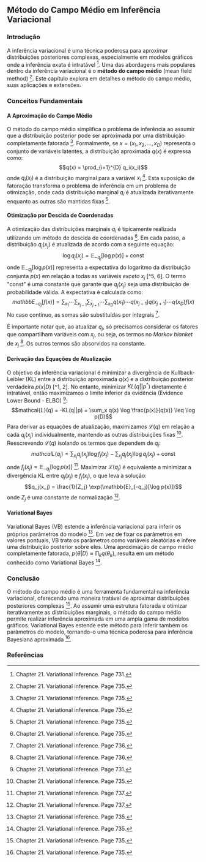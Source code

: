 ## Método do Campo Médio em Inferência Variacional

### Introdução
A inferência variacional é uma técnica poderosa para aproximar distribuições posteriores complexas, especialmente em modelos gráficos onde a inferência exata é intratável [^2]. Uma das abordagens mais populares dentro da inferência variacional é o **método do campo médio** (mean field method) [^5]. Este capítulo explora em detalhes o método do campo médio, suas aplicações e extensões.

### Conceitos Fundamentais
#### A Aproximação do Campo Médio
O método do campo médio simplifica o problema de inferência ao assumir que a distribuição posterior pode ser aproximada por uma distribuição completamente fatorada [^5]. Formalmente, se $x = (x_1, x_2, ..., x_D)$ representa o conjunto de variáveis latentes, a distribuição aproximada $q(x)$ é expressa como:
$$q(x) = \prod_{i=1}^{D} q_i(x_i)$$
onde $q_i(x_i)$ é a distribuição marginal para a variável $x_i$ [^5]. Esta suposição de fatoração transforma o problema de inferência em um problema de otimização, onde cada distribuição marginal $q_i$ é atualizada iterativamente enquanto as outras são mantidas fixas [^5].

#### Otimização por Descida de Coordenadas
A otimização das distribuições marginais $q_i$ é tipicamente realizada utilizando um método de descida de coordenadas [^5]. Em cada passo, a distribuição $q_j(x_j)$ é atualizada de acordo com a seguinte equação:
$$ \log q_j(x_j) = \mathbb{E}_{-q_j}[\log p(x)] + \text{const} $$
onde $\mathbb{E}_{-q_j}[\log p(x)]$ representa a expectativa do logaritmo da distribuição conjunta $p(x)$ em relação a todas as variáveis *exceto* $x_j$ [^5, 6]. O termo "const" é uma constante que garante que $q_j(x_j)$ seja uma distribuição de probabilidade válida. A expectativa é calculada como:
$$mathbb{E}_{-q_j}[f(x)] = \sum_{x_1} \cdots \sum_{x_{j-1}} \sum_{x_{j+1}} \cdots \sum_{x_D} q(x_1) \cdots q(x_{j-1}) q(x_{j+1}) \cdots q(x_D) f(x)$$
No caso contínuo, as somas são substituídas por integrais [^6].

É importante notar que, ao atualizar $q_j$, só precisamos considerar os fatores que compartilham variáveis com $x_j$, ou seja, os termos no *Markov blanket* de $x_j$ [^6]. Os outros termos são absorvidos na constante.

#### Derivação das Equações de Atualização
O objetivo da inferência variacional é minimizar a divergência de Kullback-Leibler (KL) entre a distribuição aproximada $q(x)$ e a distribuição posterior verdadeira $p(x|D)$ [^1, 2]. No entanto, minimizar $KL(q||p^*)$ diretamente é intratável, então maximizamos o limite inferior da evidência (Evidence Lower Bound - ELBO) [^2]:
$$mathcal{L}(q) = -KL(q||p) = \sum_x q(x) \log \frac{p(x)}{q(x)} \leq \log p(D)$$
Para derivar as equações de atualização, maximizamos $\mathcal{L}(q)$ em relação a cada $q_j(x_j)$ individualmente, mantendo as outras distribuições fixas [^5]. Reescrevendo $\mathcal{L}(q)$ isolando os termos que dependem de $q_j$:
$$mathcal{L}(q_j) = \sum_{x_j} q_j(x_j) \log f_j(x_j) - \sum_{x_j} q_j(x_j) \log q_j(x_j) + \text{const}$$
onde $f_j(x_j) = \mathbb{E}_{-q_j}[\log p(x)]$ [^7]. Maximizar $\mathcal{L}(q_j)$ é equivalente a minimizar a divergência KL entre $q_j(x_j)$ e $f_j(x_j)$, o que leva à solução:
$$q_j(x_j) = \frac{1}{Z_j} \exp(\mathbb{E}_{-q_j}[\log p(x)])$$
onde $Z_j$ é uma constante de normalização [^7].

#### Variational Bayes
Variational Bayes (VB) estende a inferência variacional para inferir os próprios parâmetros do modelo [^5]. Em vez de fixar os parâmetros em valores pontuais, VB trata os parâmetros como variáveis aleatórias e infere uma distribuição posterior sobre eles.  Uma aproximação de campo médio completamente fatorada, $p(\theta|D) \approx \prod_k q(\theta_k)$, resulta em um método conhecido como Variational Bayes [^5].

### Conclusão
O método do campo médio é uma ferramenta fundamental na inferência variacional, oferecendo uma maneira tratável de aproximar distribuições posteriores complexas [^5]. Ao assumir uma estrutura fatorada e otimizar iterativamente as distribuições marginais, o método do campo médio permite realizar inferência aproximada em uma ampla gama de modelos gráficos. Variational Bayes estende este método para inferir também os parâmetros do modelo, tornando-o uma técnica poderosa para inferência Bayesiana aproximada [^5].

### Referências
[^2]: Chapter 21. Variational inference. Page 731.
[^5]: Chapter 21. Variational inference. Page 735.
[^6]: Chapter 21. Variational inference. Page 736.
[^7]: Chapter 21. Variational inference. Page 737.
<!-- END -->